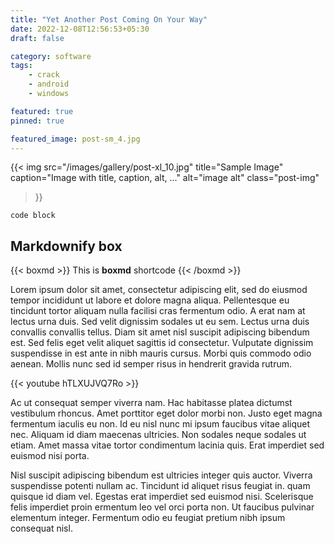```yaml
---
title: "Yet Another Post Coming On Your Way"
date: 2022-12-08T12:56:53+05:30
draft: false

category: software
tags: 
    - crack
    - android
    - windows

featured: true
pinned: true

featured_image: post-sm_4.jpg
---
```



{{< img 
    src="/images/gallery/post-xl_10.jpg" 
    title="Sample Image" 
    caption="Image with title, caption, alt, ..." alt="image alt" 
    class="post-img"  
>}}

``` code
code block
```

## Markdownify box

{{< boxmd >}}
This is **boxmd** shortcode
{{< /boxmd >}}

Lorem ipsum dolor sit amet, consectetur adipiscing elit, sed do eiusmod tempor incididunt ut labore et dolore magna aliqua. Pellentesque eu tincidunt tortor aliquam nulla facilisi cras fermentum odio. A erat nam at lectus urna duis. Sed velit dignissim sodales ut eu sem. Lectus urna duis convallis convallis tellus. Diam sit amet nisl suscipit adipiscing bibendum est. Sed felis eget velit aliquet sagittis id consectetur. Vulputate dignissim suspendisse in est ante in nibh mauris cursus. Morbi quis commodo odio aenean. Mollis nunc sed id semper risus in hendrerit gravida rutrum. 

{{< youtube hTLXUJVQ7Ro >}}

Ac ut consequat semper viverra nam. Hac habitasse platea dictumst vestibulum rhoncus. Amet porttitor eget dolor morbi non. Justo eget magna fermentum iaculis eu non. Id eu nisl nunc mi ipsum faucibus vitae aliquet nec. Aliquam id diam maecenas ultricies. Non sodales neque sodales ut etiam. Amet massa vitae tortor condimentum lacinia quis. Erat imperdiet sed euismod nisi porta. 

Nisl suscipit adipiscing bibendum est ultricies integer quis auctor. Viverra suspendisse potenti nullam ac. Tincidunt id aliquet risus feugiat in.  quam quisque id diam vel. Egestas erat imperdiet sed euismod nisi. Scelerisque felis imperdiet proin ermentum leo vel orci porta non. Ut faucibus pulvinar elementum integer. Fermentum odio eu feugiat pretium nibh ipsum consequat nisl.
